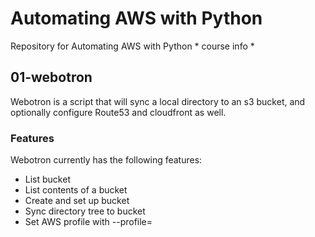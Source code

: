 # Automating AWS with Python
Repository for Automating AWS with Python * course info *

## 01-webotron

Webotron is a script that will sync a local directory to an s3 bucket, and optionally configure Route53 and cloudfront as well.


### Features

Webotron currently has the following features:

- List bucket
- List contents of a bucket
- Create and set up bucket
- Sync directory tree to bucket
- Set AWS profile with --profile=<profileName>
